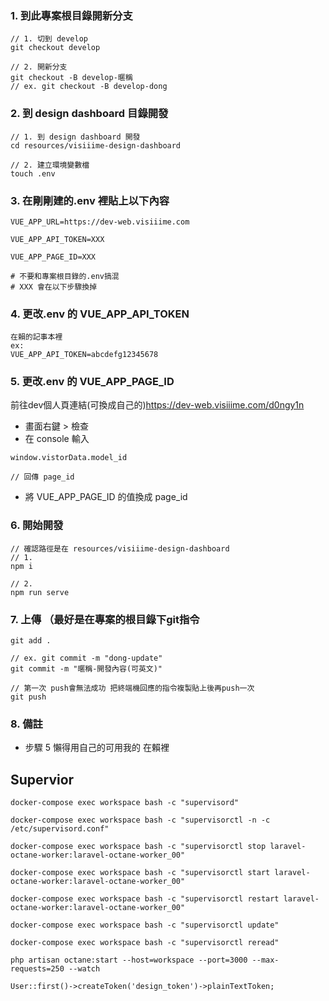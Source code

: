 ### 1. 到此專案根目錄開新分支
```
// 1. 切到 develop
git checkout develop

// 2. 開新分支
git checkout -B develop-暱稱
// ex. git checkout -B develop-dong

```

### 2. 到 design dashboard 目錄開發
```
// 1. 到 design dashboard 開發
cd resources/visiiime-design-dashboard

// 2. 建立環境變數檔
touch .env

```

### 3. 在剛剛建的.env 裡貼上以下內容
```
VUE_APP_URL=https://dev-web.visiiime.com

VUE_APP_API_TOKEN=XXX

VUE_APP_PAGE_ID=XXX

# 不要和專案根目錄的.env搞混
# XXX 會在以下步驟換掉
```

### 4. 更改.env 的 VUE_APP_API_TOKEN
```
在賴的記事本裡
ex:
VUE_APP_API_TOKEN=abcdefg12345678

```

### 5. 更改.env 的 VUE_APP_PAGE_ID
前往dev個人頁連結(可換成自己的)<a href="https://dev-web.visiiime.com/d0ngy1n" target="_blank">https://dev-web.visiiime.com/d0ngy1n</a>
- 畫面右鍵 > 檢查
- 在 console 輸入 
```
window.vistorData.model_id

// 回傳 page_id
```
- 將 VUE_APP_PAGE_ID 的值換成 page_id

### 6. 開始開發
```
// 確認路徑是在 resources/visiiime-design-dashboard
// 1.
npm i

// 2.
npm run serve
```

### 7. 上傳 （最好是在專案的根目錄下git指令
```
git add .

// ex. git commit -m "dong-update"
git commit -m "暱稱-開發內容(可英文)"

// 第一次 push會無法成功 把終端機回應的指令複製貼上後再push一次
git push

```

### 8. 備註
- 步驟 5 懶得用自己的可用我的 在賴裡

## Supervior
```
docker-compose exec workspace bash -c "supervisord"

docker-compose exec workspace bash -c "supervisorctl -n -c /etc/supervisord.conf"

docker-compose exec workspace bash -c "supervisorctl stop laravel-octane-worker:laravel-octane-worker_00"

docker-compose exec workspace bash -c "supervisorctl start laravel-octane-worker:laravel-octane-worker_00"

docker-compose exec workspace bash -c "supervisorctl restart laravel-octane-worker:laravel-octane-worker_00"

docker-compose exec workspace bash -c "supervisorctl update"

docker-compose exec workspace bash -c "supervisorctl reread"

php artisan octane:start --host=workspace --port=3000 --max-requests=250 --watch

User::first()->createToken('design_token')->plainTextToken;
```
